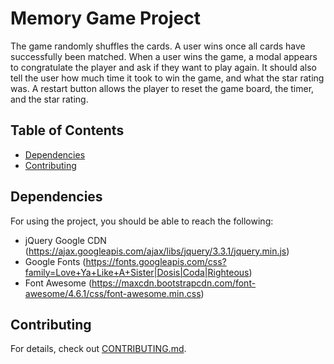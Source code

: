# Memory Game Project

The game randomly shuffles the cards. A user wins once all cards have successfully been matched. 
When a user wins the game, a modal appears to congratulate the player and ask if they want to play again. 
It should also tell the user how much time it took to win the game, and what the star rating was.
A restart button allows the player to reset the game board, the timer, and the star rating.


## Table of Contents

* [Dependencies](#dependencies)
* [Contributing](#contributing)

## Dependencies
For using the project, you should be able to reach the following:

- jQuery Google CDN (https://ajax.googleapis.com/ajax/libs/jquery/3.3.1/jquery.min.js)
- Google Fonts (https://fonts.googleapis.com/css?family=Love+Ya+Like+A+Sister|Dosis|Coda|Righteous)
- Font Awesome (https://maxcdn.bootstrapcdn.com/font-awesome/4.6.1/css/font-awesome.min.css)


## Contributing

For details, check out [CONTRIBUTING.md](CONTRIBUTING.md).
